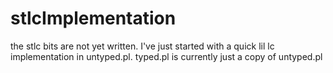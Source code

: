 # stlcImplementation

the stlc bits are not yet written. I've just started with a quick lil lc implementation in untyped.pl.
typed.pl is currently just a copy of untyped.pl
